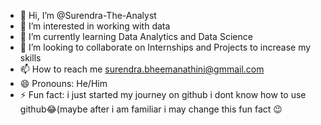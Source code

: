 - 👋 Hi, I’m @Surendra-The-Analyst
- 👀 I’m interested in working with data
- 🌱 I’m currently learning Data Analytics and Data Science
- 💞️ I’m looking to collaborate on Internships and Projects to increase my skills
- 📫 How to reach me surendra.bheemanathini@gmmail.com
- 😄 Pronouns: He/Him
- ⚡ Fun fact: i just started my journey on github i dont know how to use github😂(maybe after i am familiar
 i may change this fun fact 😉

<!---
Surendra-The-Analyst/Surendra-The-Analyst is a ✨ special ✨ repository because its `README.md` (this file) appears on your GitHub profile.
You can click the Preview link to take a look at your changes.
--->
